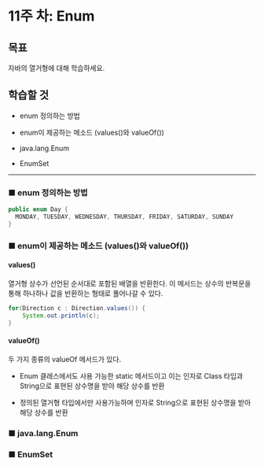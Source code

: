 # 11주 차: Enum

## 목표

자바의 열거형에 대해 학습하세요.

## 학습할 것

- enum 정의하는 방법

- enum이 제공하는 메소드 (values()와 valueOf())
- java.lang.Enum
- EnumSet

---

### ■ enum 정의하는 방법

```java
public enum Day {
  MONDAY, TUESDAY, WEDNESDAY, THURSDAY, FRIDAY, SATURDAY, SUNDAY
}
```


### ■ enum이 제공하는 메소드 (values()와 valueOf())

#### values()

열거형 상수가 선언된 순서대로 포함된 배열을 반환한다. 이 메서드는 상수의 반복문을 통해 하나하나 값을 반환하는 형태로 풀어나갈 수 있다.

```java
for(Direction c : Direction.values()) {
	System.out.println(c);
}
```

#### valueOf()

두 가지 종류의 valueOf 메서드가 있다. 

- Enum 클래스에서도 사용 가능한 static 메서드이고 이는 인자로 Class 타입과 String으로 표현된 상수명을 받아 해당 상수를 반환

- 정의된 열거형 타입에서만 사용가능하며 인자로 String으로 표현된 상수명을 받아 해당 상수를 반환

### ■ java.lang.Enum

### ■ EnumSet